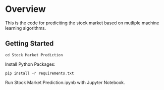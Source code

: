 # Overview

This is the code for prediciting the stock market based on mutliple machine learning algorithms.


## Getting Started


`cd Stock Market Prediction`


Install Python Packages:

`pip install -r requirements.txt`

Run Stock Market Prediction.ipynb with Jupyter Notebook.


